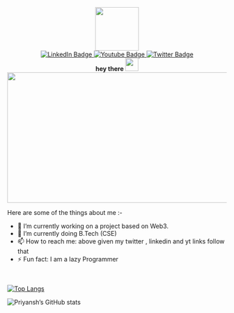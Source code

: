 <div id="header" align="center">
  <img src="https://media.giphy.com/media/M9gbBd9nbDrOTu1Mqx/giphy.gif" width="100"/>
</div>

<div id="badges" align="center">
        <a href="#">
          <img src="https://img.shields.io/badge/LinkedIn-blue?style=for-the-badge&logo=linkedin&logoColor=white" alt="LinkedIn Badge"/>
        </a>
        <a href="#">
          <img src="https://img.shields.io/badge/YouTube-red?style=for-the-badge&logo=youtube&logoColor=white" alt="Youtube Badge"/>
        </a>
        <a href="#">
          <img src="https://img.shields.io/badge/Twitter-blue?style=for-the-badge&logo=twitter&logoColor=white" alt="Twitter Badge"/>
        </a>
      </div>

<div id="name" align="center">
 <b>hey there</b>
  <img src="https://media.giphy.com/media/hvRJCLFzcasrR4ia7z/giphy.gif" width="30px"/>
</div>



<!--
<div align="center">
  <img src="https://media.giphy.com/media/dWesBcTLavkZuG35MI/giphy.gif" width="600" height="300"/>
</div>
-->

<div align="center">
  <img src="https://assets9.lottiefiles.com/packages/lf20_3rwasyjy.json" width="600" height="300"/>
</div>



     


Here are some of the things about me :-

- 🔭 I’m currently working on a project based on Web3.
- 🌱 I’m currently doing B.Tech (CSE)
- 📫 How to reach me: above given my twitter , linkedin and yt links follow that
- ⚡ Fun fact: I am a lazy Programmer


<br>

[![Top Langs](https://github-readme-stats.vercel.app/api/top-langs/?username=priyanshyawalkar&layout=compact&theme=vision-friendly-dark)](https://github.com/anuraghazra/github-readme-stats)


![Priyansh’s GitHub stats](https://github-readme-stats.vercel.app/api?username=priyanshyawalkar&show_icons=true&theme=dark)


